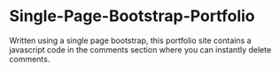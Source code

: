 # Single-Page-Bootstrap-Portfolio
Written using a single page bootstrap, this portfolio site contains a javascript code in the comments section where you can instantly delete comments.
